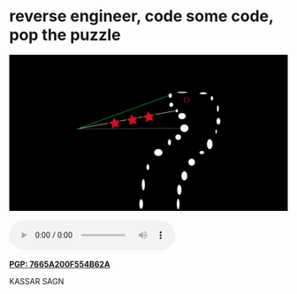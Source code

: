 # reverse engineer, code some code, pop the puzzle

<div style="text-align:center"><img src="logo.jpeg" /></div>

![](21Savage-BankAccount.mp3)

[**PGP: 7665A200F554B62A**](https://keybase.io/tjkr0wn/pgp_keys.asc)

KASSAR SAGN
